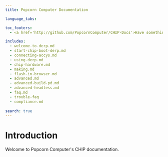 ```yaml
---
title: Popcorn Computer Documentation

language_tabs:

toc_footers:
  - <a href='http://github.com/PopcornComputer/CHIP-Docs'>Have something to add or change?<br>Visit our GitHub!</a>

includes:
  - welcome-to-derp.md
  - start-chip-boot-derp.md
  - connecting-accys.md
  - using-derp.md
  - chip-hardware.md
  - making.md
  - flash-in-browser.md
  - advanced.md
  - advanced-build-pd.md
  - advanced-headless.md
  - faq.md
  - trouble-faq
  - compliance.md
  
search: true
---
```


# Introduction
Welcome to Popcorn Computer's CHIP documentation.
